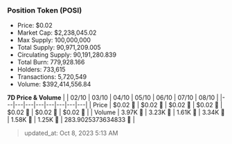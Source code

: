 
  ### Position Token (POSI)
  - Price: $0.02
  - Market Cap: $2,238,045.02
  - Max Supply: 100,000,000
  - Total Supply: 90,971,209.005
  - Circulating Supply: 90,191,280.839
  - Total Burn: 779,928.166
  - Holders: 733,615
  - Transactions: 5,720,549
  - Volume: $392,414,556.84

  **7D Price & Volume**
  | | 02&#x2F;10 | 03&#x2F;10 | 04&#x2F;10 | 05&#x2F;10 | 06&#x2F;10 | 07&#x2F;10 | 08&#x2F;10 |
  |---|---|---|---|---|---|---|---|
  | Price | $0.02 🔻 | $0.02 🚀 | $0.02 🚀 | $0.02 🔻 | $0.02 🚀 | $0.02 🔻 | $0.02 🚀 |
  | Volume | 3.97K 🚀 | 3.23K 🔻 | 1.61K 🔻 | 3.34K 🚀 | 1.58K 🔻 | 1.25K 🔻 | 283.9025373634833 🔻 |

  > updated_at: Oct 8, 2023 5:13 AM
